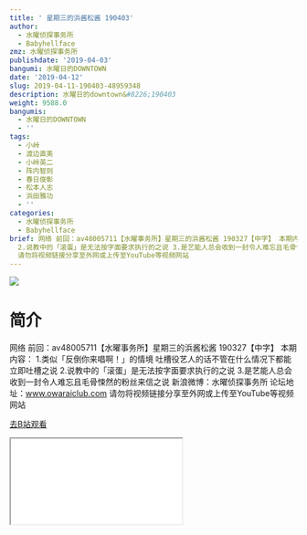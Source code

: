 ```yaml
---
title: ' 星期三的浜酱松酱 190403'
author:
  - 水曜侦探事务所
  - Babyhellface
zmz: 水曜侦探事务所
publishdate: '2019-04-03'
bangumi: 水曜日的DOWNTOWN
date: '2019-04-12'
slug: 2019-04-11-190403-48959348
description: 水曜日的downtown&#8226;190403
weight: 9588.0
bangumis:
  - 水曜日的DOWNTOWN
  - ''
tags:
  - 小峠
  - 渡边直美
  - 小峠英二
  - 阵内智则
  - 春日俊彰
  - 松本人志
  - 浜田雅功
  - ''
categories:
  - 水曜侦探事务所
  - Babyhellface
brief: 网络 前回：av48005711【水曜事务所】星期三的浜酱松酱 190327【中字】 本期内容： 1.类似「反倒你来唱啊！」的情境 吐槽役艺人的话不管在什么情况下都能立即吐槽之说
  2.说教中的「滚蛋」是无法按字面要求执行的之说 3.是艺能人总会收到一封令人难忘且毛骨悚然的粉丝来信之说 新浪微博：水曜侦探事务所 论坛地址：www.owaraiclub.com
  请勿将视频链接分享至外网或上传至YouTube等视频网站
---
```

![](https://raw.githubusercontent.com/tcgriffith/owaraisite/master/static/tmpimg/jXldTxV.jpg)
# 简介  
网络
前回：av48005711【水曜事务所】星期三的浜酱松酱 190327【中字】
本期内容：
1.类似「反倒你来唱啊！」的情境 吐槽役艺人的话不管在什么情况下都能立即吐槽之说
2.说教中的「滚蛋」是无法按字面要求执行的之说
3.是艺能人总会收到一封令人难忘且毛骨悚然的粉丝来信之说
新浪微博：水曜侦探事务所    论坛地址：www.owaraiclub.com
请勿将视频链接分享至外网或上传至YouTube等视频网站  

[去B站观看](https://www.bilibili.com/video/av48959348/)
<div class ="resp-container"><iframe class="testiframe" src="//player.bilibili.com/player.html?aid=48959348"", scrolling="no", allowfullscreen="true" > </iframe></div> 
